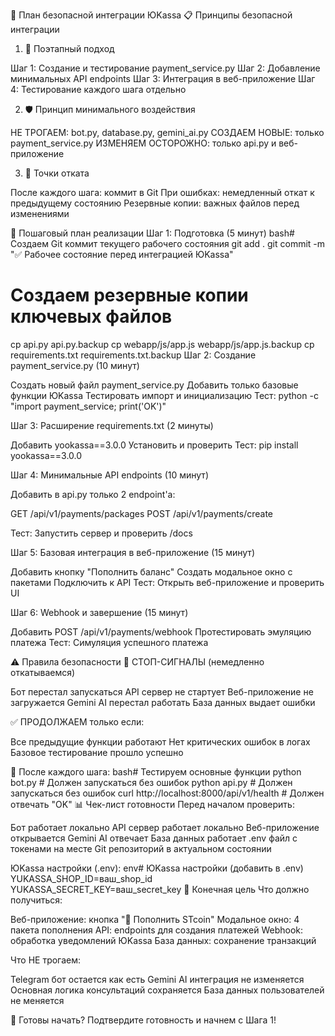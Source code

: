 🔐 План безопасной интеграции ЮKassa
📋 Принципы безопасной интеграции
1. 🎯 Поэтапный подход

Шаг 1: Создание и тестирование payment_service.py
Шаг 2: Добавление минимальных API endpoints
Шаг 3: Интеграция в веб-приложение
Шаг 4: Тестирование каждого шага отдельно

2. 🛡️ Принцип минимального воздействия

НЕ ТРОГАЕМ: bot.py, database.py, gemini_ai.py
СОЗДАЕМ НОВЫЕ: только payment_service.py
ИЗМЕНЯЕМ ОСТОРОЖНО: только api.py и веб-приложение

3. 🔄 Точки отката

После каждого шага: коммит в Git
При ошибках: немедленный откат к предыдущему состоянию
Резервные копии: важных файлов перед изменениями

🚀 Пошаговый план реализации
Шаг 1: Подготовка (5 минут)
bash# Создаем Git коммит текущего рабочего состояния
git add .
git commit -m "✅ Рабочее состояние перед интеграцией ЮKassa"

# Создаем резервные копии ключевых файлов
cp api.py api.py.backup
cp webapp/js/app.js webapp/js/app.js.backup
cp requirements.txt requirements.txt.backup
Шаг 2: Создание payment_service.py (10 минут)

Создать новый файл payment_service.py
Добавить только базовые функции ЮKassa
Тестировать импорт и инициализацию
Тест: python -c "import payment_service; print('OK')"

Шаг 3: Расширение requirements.txt (2 минуты)

Добавить yookassa==3.0.0
Установить и проверить
Тест: pip install yookassa==3.0.0

Шаг 4: Минимальные API endpoints (10 минут)

Добавить в api.py только 2 endpoint'а:

GET /api/v1/payments/packages
POST /api/v1/payments/create


Тест: Запустить сервер и проверить /docs

Шаг 5: Базовая интеграция в веб-приложение (15 минут)

Добавить кнопку "Пополнить баланс"
Создать модальное окно с пакетами
Подключить к API
Тест: Открыть веб-приложение и проверить UI

Шаг 6: Webhook и завершение (15 минут)

Добавить POST /api/v1/payments/webhook
Протестировать эмуляцию платежа
Тест: Симуляция успешного платежа

⚠️ Правила безопасности
🔴 СТОП-СИГНАЛЫ (немедленно откатываемся)

Бот перестал запускаться
API сервер не стартует
Веб-приложение не загружается
Gemini AI перестал работать
База данных выдает ошибки

✅ ПРОДОЛЖАЕМ только если:

Все предыдущие функции работают
Нет критических ошибок в логах
Базовое тестирование прошло успешно

🔧 После каждого шага:
bash# Тестируем основные функции
python bot.py  # Должен запускаться без ошибок
python api.py  # Должен запускаться без ошибок
curl http://localhost:8000/api/v1/health  # Должен отвечать "OK"
📊 Чек-лист готовности
Перед началом проверить:

 Бот работает локально
 API сервер работает локально
 Веб-приложение открывается
 Gemini AI отвечает
 База данных работает
 .env файл с токенами на месте
 Git репозиторий в актуальном состоянии

ЮKassa настройки (.env):
env# ЮKassa настройки (добавить в .env)
YUKASSA_SHOP_ID=ваш_shop_id
YUKASSA_SECRET_KEY=ваш_secret_key
🎯 Конечная цель
Что должно получиться:

Веб-приложение: кнопка "💎 Пополнить STcoin"
Модальное окно: 4 пакета пополнения
API: endpoints для создания платежей
Webhook: обработка уведомлений ЮKassa
База данных: сохранение транзакций

Что НЕ трогаем:

Telegram бот остается как есть
Gemini AI интеграция не изменяется
Основная логика консультаций сохраняется
База данных пользователей не меняется


🚀 Готовы начать? Подтвердите готовность и начнем с Шага 1!